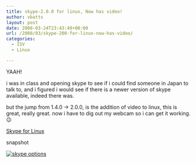 ```yaml
---
title: skype-2.0.0 for linux, Now has video!
author: vbatts
layout: post
date: 2008-03-24T23:43:49+00:00
url: /2008/03/skype-200-for-linux-now-has-video/
categories:
  - ISV
  - Linux

---
```

YAAH!

i was in class and opening skype to see if i could find someone in Japan to talk to, and i figured i would see if there is a newer version of skype available, indeed there was.

but the jump from 1.4.0 -> 2.0.0, is the addition of video to linux, this is great, really great. now i have to dig out my webcam so i can get it working. 😉

[Skype for Linux][1]

snapshot
  
[![skype options][2]][3]

 [1]: http://www.skype.com/download/skype/linux/choose/
 [2]: /img/2008/03/snapshot2.thumbnail.jpg
 [3]: /img/2008/03/snapshot2.jpg "skype options"